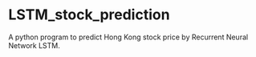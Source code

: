 # LSTM_stock_prediction
A python program to predict Hong Kong stock price by Recurrent Neural Network LSTM.
